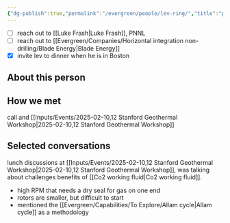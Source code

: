 ```yaml
---
{"dg-publish":true,"permalink":"/evergreen/people/lev-ring/","title":"president","tags":["c_level","people","geo_eco"]}
---
```



- [ ] reach out to [[Luke Frash\|Luke Frash]], PNNL
- [ ] reach out to [[Evergreen/Companies/Horizontal integration non-drilling/Blade Energy\|Blade Energy]]
- [x] invite lev to dinner when he is in Boston
## About this person


## How we met
call and [[Inputs/Events/2025-02-10,12 Stanford Geothermal Workshop\|2025-02-10,12 Stanford Geothermal Workshop]]

## Selected conversations

lunch discussions at [[Inputs/Events/2025-02-10,12 Stanford Geothermal Workshop\|2025-02-10,12 Stanford Geothermal Workshop]], was talking about challenges benefits of [[Co2 working fluid\|Co2 working fluid]].
- high RPM that needs a dry seal for gas on one end
- rotors are smaller, but difficult to start
- mentioned the [[Evergreen/Capabilities/To Explore/Allam cycle\|Allam cycle]] as a methodology

